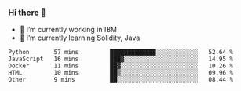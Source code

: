 ### Hi there 👋

<!--
**mathcodeman/mathcodeman** is a ✨ _special_ ✨ repository because its `README.md` (this file) appears on your GitHub profile.

Here are some ideas to get you started:

- 🔭 I’m currently working on ...
- 🌱 I’m currently learning ...
- 👯 I’m looking to collaborate on ...
- 🤔 I’m looking for help with ...
- 💬 Ask me about ...
- 📫 How to reach me: ...
- 😄 Pronouns: ...
- ⚡ Fun fact: ...
-->

- 🔭 I’m currently working in IBM
- 🌱 I’m currently learning Solidity, Java

<!--START_SECTION:waka-->

```text
Python       57 mins         █████████████░░░░░░░░░░░░   52.64 %
JavaScript   16 mins         ███▓░░░░░░░░░░░░░░░░░░░░░   14.95 %
Docker       11 mins         ██▓░░░░░░░░░░░░░░░░░░░░░░   10.26 %
HTML         10 mins         ██▒░░░░░░░░░░░░░░░░░░░░░░   09.96 %
Other        9 mins          ██░░░░░░░░░░░░░░░░░░░░░░░   08.44 %
```

<!--END_SECTION:waka-->
